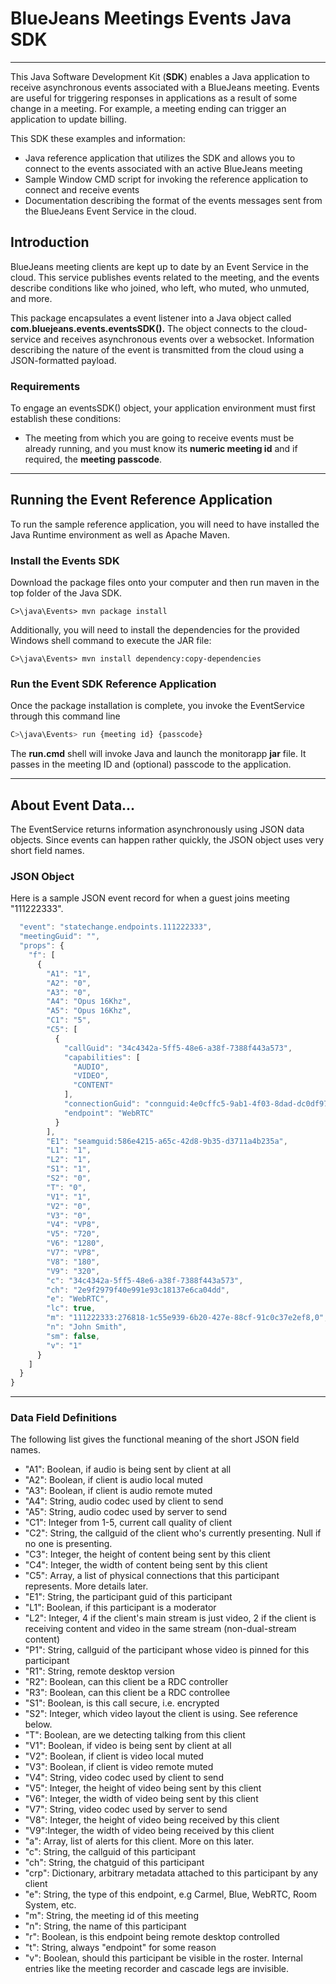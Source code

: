# BlueJeans Meetings Events Java SDK

------

This Java Software Development Kit (**SDK**) enables a Java application to receive asynchronous events associated with a BlueJeans meeting.  Events are useful for triggering responses in applications as a result of some change in a meeting.  For example, a meeting ending can trigger an application to update billing.

This SDK these examples and information:

- Java reference application that utilizes the SDK and allows you to connect to the events associated with an active BlueJeans meeting
- Sample Window CMD script for invoking the reference application to connect and receive events
- Documentation describing the format of the events messages sent from the BlueJeans Event Service in the cloud.



## Introduction

BlueJeans meeting clients are kept up to date by an Event Service in the cloud. This service publishes events related to the meeting, and the events describe conditions like who joined, who left, who muted, who unmuted, and more.

This package encapsulates a event listener into a Java object called **com.bluejeans.events.eventsSDK().**   The object connects to the cloud-service and receives asynchronous events over a websocket.  Information describing the nature of the event is transmitted from the cloud using a JSON-formatted payload.

### Requirements

To engage an eventsSDK() object, your application environment must first establish these conditions:

- The meeting from which you are going to receive events must be already running, and you must know its **numeric meeting id** and if required, the **meeting passcode**.

------



## Running the Event Reference Application

To run the sample reference application, you will need to have installed the Java Runtime environment as well as Apache Maven.  

### Install the Events SDK

Download the package files onto your computer and then run maven in the top folder of the Java SDK.

```shell
C>\java\Events> mvn package install
```

Additionally, you will need to install the dependencies for the provided Windows shell command to execute the JAR file:

```shell
C>\java\Events> mvn install dependency:copy-dependencies
```


### Run the Event SDK Reference Application

Once the package installation is complete, you invoke the EventService through this command line

```javascript
C>\java\Events> run {meeting id} {passcode}
```

The **run.cmd** shell will invoke Java and launch the monitorapp **jar** file.  It passes in the meeting ID and (optional) passcode to the application.

------



## About Event Data...

The EventService returns information asynchronously using JSON data objects.  Since events can happen rather quickly, the JSON object uses very short field names.



### JSON Object

Here is a sample JSON event record for when a guest joins meeting "111222333".

```javascript
  "event": "statechange.endpoints.111222333",
  "meetingGuid": "",
  "props": {
    "f": [
      {
        "A1": "1",
        "A2": "0",
        "A3": "0",
        "A4": "Opus 16Khz",
        "A5": "Opus 16Khz",
        "C1": "5",
        "C5": [
          {
            "callGuid": "34c4342a-5ff5-48e6-a38f-7388f443a573",
            "capabilities": [
              "AUDIO",
              "VIDEO",
              "CONTENT"
            ],
            "connectionGuid": "connguid:4e0cffc5-9ab1-4f03-8dad-dc0df9723463",
            "endpoint": "WebRTC"
          }
        ],
        "E1": "seamguid:586e4215-a65c-42d8-9b35-d3711a4b235a",
        "L1": "1",
        "L2": "1",
        "S1": "1",
        "S2": "0",
        "T": "0",
        "V1": "1",
        "V2": "0",
        "V3": "0",
        "V4": "VP8",
        "V5": "720",
        "V6": "1280",
        "V7": "VP8",
        "V8": "180",
        "V9": "320",
        "c": "34c4342a-5ff5-48e6-a38f-7388f443a573",
        "ch": "2e9f2979f40e991e93c18137e6ca04dd",
        "e": "WebRTC",
        "lc": true,
        "m": "111222333:276818-1c55e939-6b20-427e-88cf-91c0c37e2ef8,0",
        "n": "John Smith",
        "sm": false,
        "v": "1"
      }
    ]
  }
}
```

------



### Data Field Definitions

The following list gives the functional meaning of the short JSON field names.

* "A1": Boolean, if audio is being sent by client at all
* "A2": Boolean, if client is audio local muted
* "A3": Boolean, if client is audio remote muted
* "A4": String, audio codec used by client to send
* "A5": String, audio codec used by server to send
* "C1": Integer from 1-5, current call quality of client
* "C2": String, the callguid of the client who's currently presenting. Null if no one is presenting.
* "C3": Integer, the height of content being sent by this client
* "C4": Integer, the width of content being sent by this client
* "C5":  Array, a list of physical connections that this participant represents. More details later.
* "E1": String, the participant guid of this participant
* "L1": Boolean, if this participant is a moderator
* "L2": Integer, 4 if the client's main stream is just video, 2 if the client is receiving content and video in the same stream (non-dual-stream content)
* "P1": String, callguid of the participant whose video is pinned for this participant
* "R1": String, remote desktop version
* "R2": Boolean, can this client be a RDC controller
* "R3": Boolean, can this client be a RDC controllee
* "S1": Boolean, is this call secure, i.e. encrypted
* "S2": Integer, which video layout the client is using. See reference below.
* "T": Boolean, are we detecting talking from this client
* "V1": Boolean, if video is being sent by client at all
* "V2": Boolean, if client is video local muted
* "V3": Boolean, if client is video remote muted
* "V4": String, video codec used by client to send
* "V5": Integer, the height of video being sent by this client
* "V6": Integer, the width of video being sent by this client
* "V7": String, video codec used by server to send
* "V8": Integer, the height of video being received by this client
* "V9":Integer, the width of video being received by this client
* "a": Array, list of alerts for this client. More on this later.
* "c": String, the callguid of this participant
* "ch": String, the chatguid of this participant
* "crp": Dictionary, arbitrary metadata attached to this participant by any client
* "e": String, the type of this endpoint, e.g Carmel, Blue, WebRTC, Room System, etc.
* "m": String, the meeting id of this meeting
* "n": String, the name of this participant
* "r": Boolean, is this endpoint being remote desktop controlled
* "t": String, always "endpoint" for some reason
* "v": Boolean, should this participant be visible in the roster. Internal entries like the meeting recorder and cascade legs are invisible.

